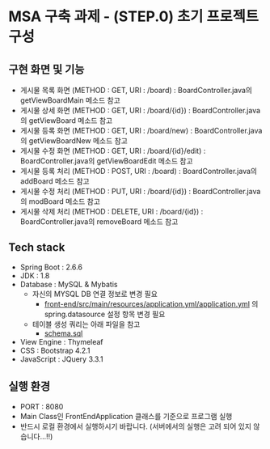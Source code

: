 # MSA 구축 과제 - (STEP.0) 초기 프로젝트 구성

## 구현 화면 및 기능
* 게시물 목록 화면 (METHOD : GET, URI : /board) : BoardController.java의 getViewBoardMain 메소드 참고
* 게시물 상세 화면 (METHOD : GET, URI : /board/{id}) : BoardController.java의 getViewBoard 메소드 참고
* 게시물 등록 화면 (METHOD : GET, URI : /board/new) : BoardController.java의 getViewBoardNew 메소드 참고
* 게시물 수정 화면 (METHOD : GET, URI : /board/{id}/edit) : BoardController.java의 getViewBoardEdit 메소드 참고
* 게시물 등록 처리 (METHOD : POST, URI : /board) : BoardController.java의 addBoard 메소드 참고
* 게시물 수정 처리 (METHOD : PUT, URI : /board/{id}) : BoardController.java의 modBoard 메소드 참고
* 게시물 삭제 처리 (METHOD : DELETE, URI : /board/{id}) : BoardController.java의 removeBoard 메소드 참고

## Tech stack
* Spring Boot : 2.6.6
* JDK : 1.8
* Database : MySQL & Mybatis
  * 자신의 MYSQL DB 연결 정보로 변경 필요
    * [front-end/src/main/resources/application.yml/application.yml](front-end/src/main/resources/application.yml) 의 spring.datasource 설정 항목 변경 필요
  * 테이블 생성 쿼리는 아래 파일을 참고
    * [schema.sql](schema.sql)
* View Engine : Thymeleaf
* CSS : Bootstrap 4.2.1
* JavaScript : JQuery 3.3.1

## 실행 환경
* PORT : 8080
* Main Class인 FrontEndApplication 클래스를 기준으로 프로그램 실행
* 반드시 로컬 환경에서 실행하시기 바랍니다. (서버에서의 실행은 고려 되어 있지 않습니다...!!)